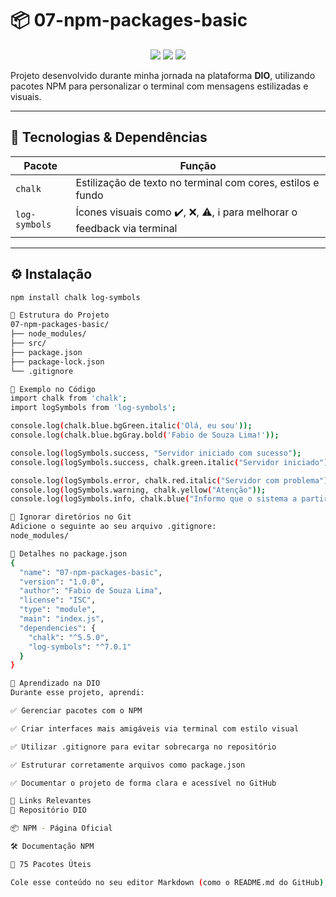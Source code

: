 # 📦 07-npm-packages-basic

<p align="center">
  <img src="https://img.shields.io/badge/NPM-Packages-blue?style=for-the-badge&logo=npm" />
  <img src="https://img.shields.io/badge/Node.js-%232F74C0?style=for-the-badge&logo=node.js&logoColor=white" />
  <img src="https://img.shields.io/badge/Status-Em%20Desenvolvimento-yellow?style=for-the-badge" />
</p>

Projeto desenvolvido durante minha jornada na plataforma **DIO**, utilizando pacotes NPM para personalizar o terminal com mensagens estilizadas e visuais.

---

## 🧰 Tecnologias & Dependências

| Pacote       | Função                                                             |
|--------------|--------------------------------------------------------------------|
| `chalk`      | Estilização de texto no terminal com cores, estilos e fundo       |
| `log-symbols`| Ícones visuais como ✔️, ❌, ⚠️, ℹ️ para melhorar o feedback via terminal |

---

## ⚙️ Instalação

```bash
npm install chalk log-symbols

📂 Estrutura do Projeto
07-npm-packages-basic/
├── node_modules/
├── src/
├── package.json
├── package-lock.json
└── .gitignore

🧪 Exemplo no Código
import chalk from 'chalk';
import logSymbols from 'log-symbols';

console.log(chalk.blue.bgGreen.italic('Olá, eu sou'));
console.log(chalk.blue.bgGray.bold('Fabio de Souza Lima!'));

console.log(logSymbols.success, "Servidor iniciado com sucesso");
console.log(logSymbols.success, chalk.green.italic("Servidor iniciado"));

console.log(logSymbols.error, chalk.red.italic("Servidor com problema"));
console.log(logSymbols.warning, chalk.yellow("Atenção"));
console.log(logSymbols.info, chalk.blue("Informo que o sistema a partir das 0h estará inoperante."));

🧼 Ignorar diretórios no Git
Adicione o seguinte ao seu arquivo .gitignore:
node_modules/

📝 Detalhes no package.json
{
  "name": "07-npm-packages-basic",
  "version": "1.0.0",
  "author": "Fabio de Souza Lima",
  "license": "ISC",
  "type": "module",
  "main": "index.js",
  "dependencies": {
    "chalk": "^5.5.0",
    "log-symbols": "^7.0.1"
  }
}

🚀 Aprendizado na DIO
Durante esse projeto, aprendi:

✅ Gerenciar pacotes com o NPM

✅ Criar interfaces mais amigáveis via terminal com estilo visual

✅ Utilizar .gitignore para evitar sobrecarga no repositório

✅ Estruturar corretamente arquivos como package.json

✅ Documentar o projeto de forma clara e acessível no GitHub

🔗 Links Relevantes
📁 Repositório DIO

📦 NPM - Página Oficial

🛠️ Documentação NPM

🧠 75 Pacotes Úteis

Cole esse conteúdo no seu editor Markdown (como o README.md do GitHub), e tudo vai sair formatadinho. Se quiser transformar esse projeto em uma apresentação ainda mais visual com banners ou imagens geradas, posso te ajudar com isso também. Bora deixar seu repositório com cara de profissional! 😎📘

